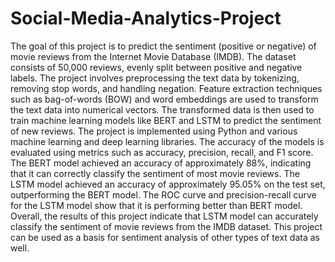 # Social-Media-Analytics-Project

The goal of this project is to predict the sentiment (positive or negative) of movie reviews from the Internet Movie Database (IMDB). The dataset consists of 50,000 reviews, evenly split between positive and negative labels. The project involves preprocessing the text data by tokenizing, removing stop words, and handling negation. Feature extraction techniques such as bag-of-words (BOW) and word embeddings are used to transform the text data into numerical vectors. The transformed data is then used to train machine learning models like BERT and LSTM to predict the sentiment of new reviews. The project is implemented using Python and various machine learning and deep learning libraries. The accuracy of the models is evaluated using metrics such as accuracy, precision, recall, and F1 score. The BERT model achieved an accuracy of approximately 88%, indicating that it can correctly classify the sentiment of most movie reviews. The LSTM model achieved an accuracy of approximately 95.05% on the test set, outperforming the BERT model. The ROC curve and precision-recall curve for the LSTM model show that it is performing better than BERT model. Overall, the results of this project indicate that LSTM model can accurately classify the sentiment of movie reviews from the IMDB dataset. This project can be used as a basis for sentiment analysis of other types of text data as well.
